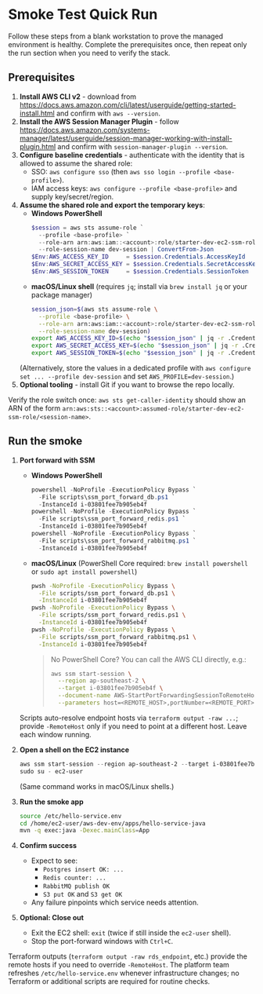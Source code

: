 # Smoke Test Quick Run

Follow these steps from a blank workstation to prove the managed environment is healthy. Complete the prerequisites once, then repeat only the run section when you need to verify the stack.

## Prerequisites

1. **Install AWS CLI v2** - download from https://docs.aws.amazon.com/cli/latest/userguide/getting-started-install.html and confirm with `aws --version`.
2. **Install the AWS Session Manager Plugin** - follow https://docs.aws.amazon.com/systems-manager/latest/userguide/session-manager-working-with-install-plugin.html and confirm with `session-manager-plugin --version`.
3. **Configure baseline credentials** - authenticate with the identity that is allowed to assume the shared role:
   - SSO: `aws configure sso` (then `aws sso login --profile <base-profile>`).
   - IAM access keys: `aws configure --profile <base-profile>` and supply key/secret/region.
4. **Assume the shared role and export the temporary keys**:
   - **Windows PowerShell**
     ```powershell
     $session = aws sts assume-role `
       --profile <base-profile> `
       --role-arn arn:aws:iam::<account>:role/starter-dev-ec2-ssm-role `
       --role-session-name dev-session | ConvertFrom-Json
     $Env:AWS_ACCESS_KEY_ID     = $session.Credentials.AccessKeyId
     $Env:AWS_SECRET_ACCESS_KEY = $session.Credentials.SecretAccessKey
     $Env:AWS_SESSION_TOKEN     = $session.Credentials.SessionToken
     ```
   - **macOS/Linux shell** (requires `jq`; install via `brew install jq` or your package manager)
     ```bash
     session_json=$(aws sts assume-role \
       --profile <base-profile> \
       --role-arn arn:aws:iam::<account>:role/starter-dev-ec2-ssm-role \
       --role-session-name dev-session)
     export AWS_ACCESS_KEY_ID=$(echo "$session_json" | jq -r .Credentials.AccessKeyId)
     export AWS_SECRET_ACCESS_KEY=$(echo "$session_json" | jq -r .Credentials.SecretAccessKey)
     export AWS_SESSION_TOKEN=$(echo "$session_json" | jq -r .Credentials.SessionToken)
     ```
   (Alternatively, store the values in a dedicated profile with `aws configure set ... --profile dev-session` and set `AWS_PROFILE=dev-session`.)
5. **Optional tooling** - install Git if you want to browse the repo locally.

Verify the role switch once: `aws sts get-caller-identity` should show an ARN of the form `arn:aws:sts::<account>:assumed-role/starter-dev-ec2-ssm-role/<session-name>`.

## Run the smoke

1. **Port forward with SSM**
   - **Windows PowerShell**
     ```powershell
     powershell -NoProfile -ExecutionPolicy Bypass `
       -File scripts\ssm_port_forward_db.ps1 `
       -InstanceId i-03801fee7b905eb4f
     powershell -NoProfile -ExecutionPolicy Bypass `
       -File scripts\ssm_port_forward_redis.ps1 `
       -InstanceId i-03801fee7b905eb4f
     powershell -NoProfile -ExecutionPolicy Bypass `
       -File scripts\ssm_port_forward_rabbitmq.ps1 `
       -InstanceId i-03801fee7b905eb4f
     ```
   - **macOS/Linux** (PowerShell Core required: `brew install powershell` or `sudo apt install powershell`)
     ```bash
     pwsh -NoProfile -ExecutionPolicy Bypass \
       -File scripts/ssm_port_forward_db.ps1 \
       -InstanceId i-03801fee7b905eb4f
     pwsh -NoProfile -ExecutionPolicy Bypass \
       -File scripts/ssm_port_forward_redis.ps1 \
       -InstanceId i-03801fee7b905eb4f
     pwsh -NoProfile -ExecutionPolicy Bypass \
       -File scripts/ssm_port_forward_rabbitmq.ps1 \
       -InstanceId i-03801fee7b905eb4f
     ```
     > No PowerShell Core? You can call the AWS CLI directly, e.g.:
     > ```bash
     > aws ssm start-session \
     >   --region ap-southeast-2 \
     >   --target i-03801fee7b905eb4f \
     >   --document-name AWS-StartPortForwardingSessionToRemoteHost \
     >   --parameters host=<REMOTE_HOST>,portNumber=<REMOTE_PORT>,localPortNumber=<LOCAL_PORT>
     > ```
   Scripts auto-resolve endpoint hosts via `terraform output -raw ...`; provide `-RemoteHost` only if you need to point at a different host. Leave each window running.

2. **Open a shell on the EC2 instance**
   ```powershell
   aws ssm start-session --region ap-southeast-2 --target i-03801fee7b905eb4f
   sudo su - ec2-user
   ```
   (Same command works in macOS/Linux shells.)

3. **Run the smoke app**
   ```bash
   source /etc/hello-service.env
   cd /home/ec2-user/aws-dev-env/apps/hello-service-java
   mvn -q exec:java -Dexec.mainClass=App
   ```

4. **Confirm success**
   - Expect to see:
     - `Postgres insert OK: ...`
     - `Redis counter: ...`
     - `RabbitMQ publish OK`
     - `S3 put OK` and `S3 get OK`
   - Any failure pinpoints which service needs attention.

5. **Optional: Close out**
   - Exit the EC2 shell: `exit` (twice if still inside the `ec2-user` shell).
   - Stop the port-forward windows with `Ctrl+C`.

Terraform outputs (`terraform output -raw rds_endpoint`, etc.) provide the remote hosts if you need to override `-RemoteHost`. The platform team refreshes `/etc/hello-service.env` whenever infrastructure changes; no Terraform or additional scripts are required for routine checks.